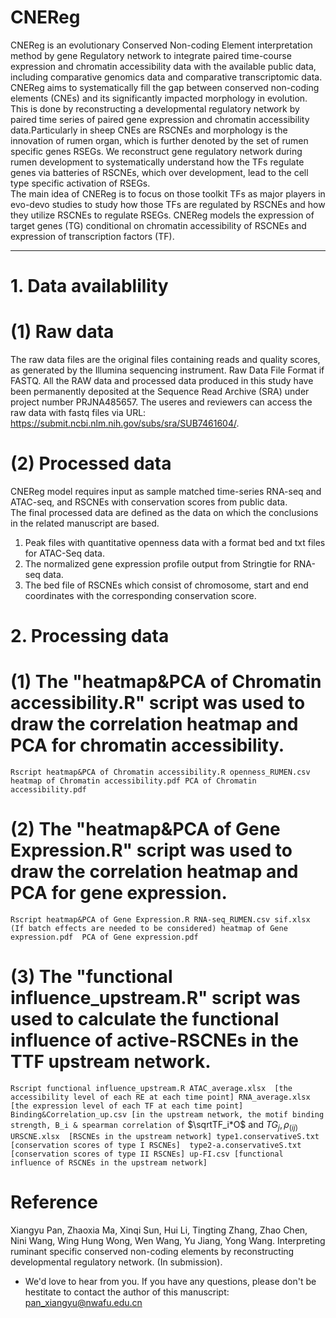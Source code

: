 # CNEReg    
CNEReg is an evolutionary Conserved Non-coding Element interpretation method by gene Regulatory network to integrate paired time-course expression and chromatin accessibility data with the available public data, including comparative genomics data and comparative transcriptomic data. CNEReg aims to systematically fill the gap between conserved non-coding elements (CNEs) and its significantly impacted morphology in evolution. This is done by reconstructing a developmental regulatory network by paired time series of paired gene expression and chromatin accessibility data.Particularly in sheep CNEs are RSCNEs and morphology is the innovation of rumen organ, which is further denoted by the set of rumen specific genes RSEGs. We reconstruct gene regulatory network during rumen development to systematically understand how the TFs regulate genes via batteries of RSCNEs, which over development, lead to the cell type specific activation of RSEGs.    
The main idea of CNEReg is to focus on those toolkit TFs as major players in evo-devo studies to study how those TFs are regulated by RSCNEs and how they utilize RSCNEs to regulate RSEGs. CNEReg models the expression of target genes (TG) conditional on chromatin accessibility of RSCNEs and expression of transcription factors (TF).    

____________________________________      
# 1. Data availablility    
# (1) Raw data    
The raw data files are the original files containing reads and quality scores, as generated by the Illumina sequencing instrument. Raw Data File Format if FASTQ. All the RAW data and processed data produced in this study have been permanently deposited at the Sequence Read Archive (SRA) under project number PRJNA485657. The useres and reviewers can access the raw data with fastq files via URL: <https://submit.ncbi.nlm.nih.gov/subs/sra/SUB7461604/>.  
# (2) Processed data      
CNEReg model requires input as sample matched time-series RNA-seq and ATAC-seq, and RSCNEs with conservation scores from public data.       
The final processed data are defined as the data on which the conclusions in the related manuscript are based.    
  1. Peak files with quantitative openness data with a format bed and txt files for ATAC-Seq data.    
  2. The normalized gene expression profile output from Stringtie for RNA-seq data.   
  3. The bed file of RSCNEs which consist of chromosome, start and end coordinates with the corresponding conservation score.
# 2. Processing data    
   

# (1) The "heatmap&PCA of Chromatin accessibility.R" script was used to draw the correlation heatmap and PCA for chromatin accessibility.
`Rscript heatmap&PCA of Chromatin accessibility.R openness_RUMEN.csv heatmap of Chromatin accessibility.pdf PCA of Chromatin accessibility.pdf`   
# (2) The "heatmap&PCA of Gene Expression.R" script was used to draw the correlation heatmap and PCA for gene expression.   
`Rscript heatmap&PCA of Gene Expression.R RNA-seq_RUMEN.csv sif.xlsx (If batch effects are needed to be considered) heatmap of Gene expression.pdf  PCA of Gene expression.pdf`   
# (3) The "functional influence_upstream.R" script was used to calculate the functional influence of active-RSCNEs in the TTF upstream network.     
`Rscript functional influence_upstream.R ATAC_average.xlsx  [the accessibility level of each RE at each time point] RNA_average.xlsx  [the expression level of each TF at each time point] Binding&Correlation_up.csv [in the upstream network, the motif binding strength, B_i & spearman correlation of` $\sqrtTF_i*O$ and $TG_j,ρ_(ij)$ `URSCNE.xlsx  [RSCNEs in the upstream network] type1.conservativeS.txt  [conservation scores of type I RSCNEs]  type2-a.conservativeS.txt  [conservation scores of type II RSCNEs] up-FI.csv [functional influence of RSCNEs in the upstream network]`      


  
  
  
  
  
  
#  Reference    
Xiangyu Pan, Zhaoxia Ma, Xinqi Sun, Hui Li, Tingting Zhang, Zhao Chen, Nini Wang, Wing Hung Wong, Wen Wang, Yu Jiang, Yong Wang. Interpreting ruminant specific conserved non-coding elements by reconstructing developmental regulatory network. (In submission).   

* We'd love to hear from you. If you have any questions, please don't be hestitate to contact the author of this manuscript: [pan_xiangyu@nwafu.edu.cn](pan_xiangyu@nwafu.edu.cn)   
